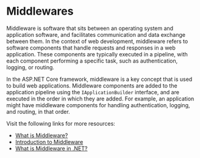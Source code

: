 # Middlewares

Middleware is software that sits between an operating system and application software, and facilitates communication and data exchange between them. In the context of web development, middleware refers to software components that handle requests and responses in a web application. These components are typically executed in a pipeline, with each component performing a specific task, such as authentication, logging, or routing.

In the ASP.NET Core framework, middleware is a key concept that is used to build web applications. Middleware components are added to the application pipeline using the `IApplicationBuilder` interface, and are executed in the order in which they are added. For example, an application might have middleware components for handling authentication, logging, and routing, in that order.

Visit the following links for more resources:

- [What is Middleware?](https://www.redhat.com/en/topics/middleware/what-is-middleware)
- [Introduction to Middleware](https://www.techtarget.com/searchapparchitecture/definition/middleware)
- [What is Middleware in .NET?](https://www.talend.com/resources/what-is-middleware/)
